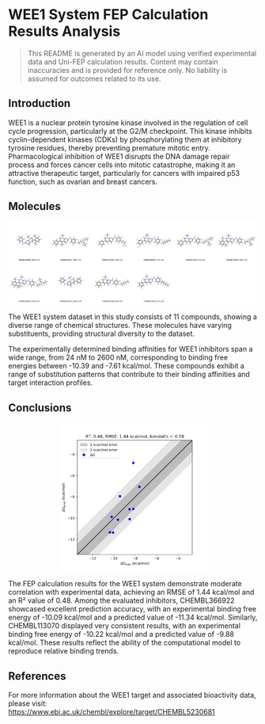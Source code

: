# WEE1 System FEP Calculation Results Analysis

> This README is generated by an AI model using verified experimental data and Uni-FEP calculation results. Content may contain inaccuracies and is provided for reference only. No liability is assumed for outcomes related to its use.

## Introduction

WEE1 is a nuclear protein tyrosine kinase involved in the regulation of cell cycle progression, particularly at the G2/M checkpoint. This kinase inhibits cyclin-dependent kinases (CDKs) by phosphorylating them at inhibitory tyrosine residues, thereby preventing premature mitotic entry. Pharmacological inhibition of WEE1 disrupts the DNA damage repair process and forces cancer cells into mitotic catastrophe, making it an attractive therapeutic target, particularly for cancers with impaired p53 function, such as ovarian and breast cancers.

## Molecules

![Molecular structures of representative compounds](mol_grid.png)

The WEE1 system dataset in this study consists of 11 compounds, showing a diverse range of chemical structures. These molecules have varying substituents, providing structural diversity to the dataset. 

The experimentally determined binding affinities for WEE1 inhibitors span a wide range, from 24 nM to 2600 nM, corresponding to binding free energies between -10.39 and -7.61 kcal/mol. These compounds exhibit a range of substitution patterns that contribute to their binding affinities and target interaction profiles.

## Conclusions

<p align="center"><img src="result_dG.png" width="300"></p>

The FEP calculation results for the WEE1 system demonstrate moderate correlation with experimental data, achieving an RMSE of 1.44 kcal/mol and an R² value of 0.48. Among the evaluated inhibitors, CHEMBL366922 showcased excellent prediction accuracy, with an experimental binding free energy of -10.09 kcal/mol and a predicted value of -11.34 kcal/mol. Similarly, CHEMBL113070 displayed very consistent results, with an experimental binding free energy of -10.22 kcal/mol and a predicted value of -9.88 kcal/mol. These results reflect the ability of the computational model to reproduce relative binding trends.

## References

For more information about the WEE1 target and associated bioactivity data, please visit:  
https://www.ebi.ac.uk/chembl/explore/target/CHEMBL5230681  
